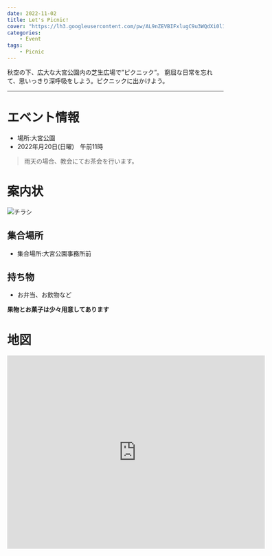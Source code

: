```yaml
---
date: 2022-11-02
title: Let's Picnic!
cover: "https://lh3.googleusercontent.com/pw/AL9nZEVBIFxlugC9u3WQdXi0l19nf11LCuLxFew1XurGlqxJLgoysm7eLqu--_PrXAWyBDh8dg0gqokRtcgFuy4sImyEasmFngZ2rDxHpFArF7tnlnY_zz3PRf5m2ywRZnWgx1HDZwbK7A2Pt1f3unsnb1n6WQ=w1216-h912-no?authuser=1"
categories: 
    - Event
tags:
    - Picnic
---
```



秋空の下、広大な大宮公園内の芝生広場で”ピクニック”。
窮屈な日常を忘れて、思いっきり深呼吸をしよう。ピクニックに出かけよう。

<hr/>



# エベント情報

- 場所:大宮公園
- 2022年月20日(日曜)　午前11時

> 雨天の場合、教会にてお茶会を行います。




# 案内状
![チラシ](https://lh3.googleusercontent.com/pw/AL9nZEWbQKEIXsotVz-3rwkT-fpLAzU3rAR5zuGal38UPHkk5BrBari4JvhvltkYwfvGu3uScNTCKKrBNnZVpxBW_FWzYQsZTS76OKy5LJRcZtj8fpUBtWW43mPCuoylUyGD-zfygokljh6R_sNegJmtZaGCyA=w647-h969-no?authuser=1)



## 集合場所
- 集合場所:大宮公園事務所前

## 持ち物
- お弁当、お飲物など


**果物とお菓子は少々用意してあります**


# 地図

<iframe src="https://www.google.com/maps/embed?pb=!1m18!1m12!1m3!1d3231.249521768553!2d139.63186!3d35.916392!2m3!1f0!2f0!3f0!3m2!1i1024!2i768!4f13.1!3m3!1m2!1s0x6018c137858e9c69%3A0xd8ac1caaf95a65d3!2z44CSMzMwLTA4MDMg5Z-8546J55yM44GV44GE44Gf44G-5biC5aSn5a6u5Yy66auY6by755S677yS5LiB55uu77yU77yQ77yWIOWFrOWckuS6i-WLmeaJgA!5e0!3m2!1sja!2sjp!4v1667365094825!5m2!1sja!2sjp" width="600" height="450" style="border:0;" allowfullscreen="" loading="lazy" referrerpolicy="no-referrer-when-downgrade"></iframe>